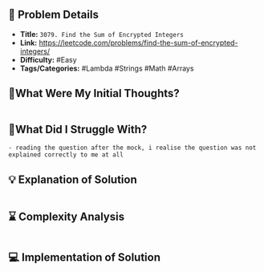 ## 📝 Problem Details

- **Title:** `3079. Find the Sum of Encrypted Integers`
- **Link:** https://leetcode.com/problems/find-the-sum-of-encrypted-integers/
- **Difficulty:** #Easy 
- **Tags/Categories:** #Lambda #Strings #Math #Arrays 

## 💭What Were My Initial Thoughts?

```

```

## 🤔What Did I Struggle With?

```
- reading the question after the mock, i realise the question was not explained correctly to me at all
```

## 💡 Explanation of Solution

```

```

## ⌛ Complexity Analysis

```

```

## 💻 Implementation of Solution

```cpp

```
